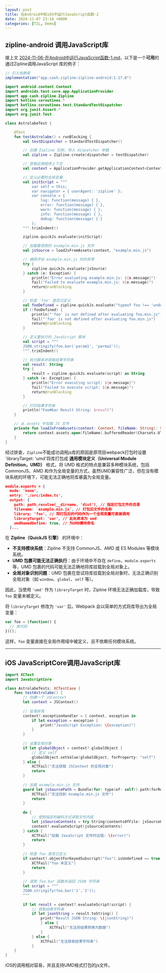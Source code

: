 ```yaml
---
layout: post
title: 在Android中和iOS中运行JavaScript函数-2
date: 2024-11-07 23:18 +0800
categories: [TIL, Demo]
---
```

## zipline-android 调用JavaScript库

接上文 [2024-11-06-在Android中运行JavaScript函数-1.md](2024-11-06-%E5%9C%A8Android%E4%B8%AD%E8%BF%90%E8%A1%8CJavaScript%E5%87%BD%E6%95%B0-1.md)，以下是一个**可用**的通过Zipline调用JavaScript 库的例子：

```groovy
// 引入依赖库
implementation("app.cash.zipline:zipline-android:1.17.0")
```

```kotlin
import android.content.Context
import androidx.test.core.app.ApplicationProvider
import app.cash.zipline.Zipline
import kotlinx.coroutines.*
import kotlinx.coroutines.test.StandardTestDispatcher
import org.junit.Assert.*
import org.junit.Test

class AstrolabeTest {

    @Test
    fun testAstrolabe() = runBlocking {
        val testDispatcher = StandardTestDispatcher()

        // 创建 Zipline 实例，传入 dispatcher 参数
        val zipline = Zipline.create(dispatcher = testDispatcher)

        // 获取应用程序上下文
        val context = ApplicationProvider.getApplicationContext<Context>()

        // 定义必要的全局变量
        val initScript = """
            var self = this;
            var navigator = { userAgent: 'zipline' };
            var console = {
                log: function(message) { },
                error: function(message) { },
                warn: function(message) { },
                info: function(message) { },
                debug: function(message) { }
            };
        """.trimIndent()

        zipline.quickJs.evaluate(initScript)

        // 加载要调用的 example.min.js 文件
        val jsSource = loadJsFromAssets(context, "example.min.js")

        // 捕获评估 example.min.js 时的异常
        try {
            zipline.quickJs.evaluate(jsSource)
        } catch (e: Exception) {
            println("Error evaluating example.min.js: ${e.message}")
            fail("Failed to evaluate example.min.js: ${e.message}")
            return@runBlocking
        }

        // 检查 'foo' 是否已定义
        val fooDefined = zipline.quickJs.evaluate("typeof foo !== 'undefined';") as Boolean
        if (!fooDefined) {
            println("'foo' is not defined after evaluating foo.min.js")
            fail("'foo' is not defined after evaluating foo.min.js")
            return@runBlocking
        }

        // 定义要执行的 JavaScript 脚本
        val script = """
        JSON.stringify(foo.bar('param1', 'parma2'));
        """.trimIndent()

        // 执行脚本并获取结果字符串
        val result: String
        try {
            result = zipline.quickJs.evaluate(script) as String
        } catch (e: Exception) {
            println("Error executing script: ${e.message}")
            fail("Failed to execute script: ${e.message}")
            return@runBlocking
        }

        // 打印结果字符串
        println("Foo#bar Result String: $result")
    }

    // 从 assets 中加载 JS 文件
    private fun loadJsFromAssets(context: Context, fileName: String): String {
        return context.assets.open(fileName).bufferedReader(Charsets.UTF_8).use { it.readText() }
    }
}

```

经过排查，`Zipline`不能成功调用js库的原因是原项目webpack打包时设置`libraryTarget: 'umd'将库打包成 **通用模块定义（Universal Module Definition，UMD）** 格式，将 UMD 格式的特点是兼容多种模块系统，包括 CommonJS、AMD 和作为全局变量的方式，虽然UMD兼容性广泛，但在没有模块系统的环境下，可能无法正确地将库暴露为全局变量。

```json
module.exports = {
  mode: 'none',
  entry: './src/index.ts',
  output: {
    path: path.resolve(__dirname, 'dist'), // 指定打包文件的目录
    filename: `example.min.js`, // 打包后文件的名称
    library: 'foo', // 将打包后的代码作为一个全局变量可直接调用
    libraryTarget: 'var', // 此处原本为 umd
    umdNamedDefine: true, // 为UMD模块命名
  }...
```

在 **Zipline（QuickJS 引擎）** 的环境中：

- **不支持模块系统**：Zipline 不支持 CommonJS、AMD 或 ES Modules 等模块系统。
- **UMD 包裹可能无法正确执行**：由于环境中不存在 `define`、`module.exports` 等，UMD 包裹的代码可能无法正确地将库挂载到全局对象上。
- **全局对象识别问题**：UMD 包裹在尝试将库挂载到全局对象时，无法正确识别全局对象（如 `window`、`global`、`self` 等）。

因此，当使用 `'umd'` 作为 `libraryTarget` 时，Zipline 环境无法正确加载库，导致 `foo` 变量未被定义。

将 `libraryTarget` 修改为 `'var'` 后，Webpack 会以简单的方式将库导出为全局变量：

```javascript
var foo = (function() {
  // 库代码
})();
```

这样，`foo` 变量直接在全局作用域中被定义，且不依赖任何模块系统。

---

## iOS JavaScriptCore调用JavaScript库

```swift
import XCTest
import JavaScriptCore

class AstrolabeTests: XCTestCase {
    func testAstrolabe() {
        // 创建一个 JSContext
        let context = JSContext()
        
        // 处理异常
        context?.exceptionHandler = { context, exception in
            if let exception = exception {
                print("JavaScript Exception: \(exception)")
            }
        }
        
        // 设置全局对象
        if let globalObject = context?.globalObject {
            // 定义 self
            globalObject.setValue(globalObject, forProperty: "self")
        } else {
            XCTFail("无法获取 JSContext 的全局对象")
            return
        }
        
        // 加载 example.min.js 文件
        guard let jsSourcePath = Bundle(for: type(of: self)).path(forResource: "example.min", ofType: "js") else {
            XCTFail("无法找到 example.min.js 文件")
            return
        }
        
        do {
            // 使用指定的编码方式读取文件内容
            let jsSourceContents = try String(contentsOfFile: jsSourcePath, encoding: .utf8)
            context?.evaluateScript(jsSourceContents)
        } catch {
            XCTFail("加载 JavaScript 文件时出错: \(error)")
            return
        }
        
        // 检查 foo 是否已定义
        if context?.objectForKeyedSubscript("foo").isUndefined == true {
            XCTFail("foo 未定义")
            return
        }
        
        // 调用 foo.bar 函数并返回 JSON 字符串
        let script = """
        JSON.stringify(foo.bar('1','2'));
        """
        
        if let result = context?.evaluateScript(script) {
            // 获取结果字符串
            if let jsonString = result.toString() {
                print("Result JSON String: \(jsonString)")
                } else {
                    XCTFail("无法将结果转换为数据")
                }
            } else {
                XCTFail("无法获取结果字符串")
            }
    }
}

```

iOS的调用相对容易，并且支持UMD格式打包的js文件。



